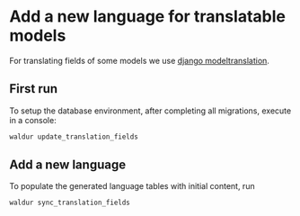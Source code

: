# Add a new language for translatable models

For translating fields of some models we use
[django modeltranslation](https://django-modeltranslation.readthedocs.io/en/latest/).

## First run

To setup the database environment, after completing all migrations, execute in a console:

```bash
waldur update_translation_fields
```

## Add a new language

To populate the generated language tables with initial content, run

```bash
waldur sync_translation_fields
```
